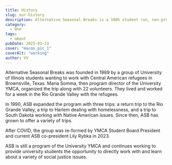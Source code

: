 ```yaml
---
title: History
slug: our-history
description: Alternative Seasonal Breaks is a 100% student run, non-profit volunteer organization of the University of Illinois Urbana-Champaign and the University YMCA.
category:
  - One
tags:
  - about
pubDate: 2025-03-23
cover: "macon_pic_1"
coverAlt: "working"
author: VV
---
```


Alternative Seasonal Breaks was founded in 1989 by a group of University of Illinois students wanting to work with Central American refugees in Brownsville, Texas. Maria Somma, then program director of the University YMCA, organized the trip along with 22 volunteers. They lived and worked for a week in the Rio Grande Valley with the refugees.

In 1990, ASB expanded the program with three trips: a return trip to the Rio Grande Valley, a trip to Harlem dealing with homelessness, and a trip to South Dakota working with Native American issues. Since then, ASB has grown to offer a variety of trips.

After COVID, the group was re-formed by YMCA Student Board President and current ASB co-president Lily Rybka in 2023.

ASB is still a program of the University YMCA and continues working to provide university students the opportunity to directly work with and learn about a variety of social justice issues.
